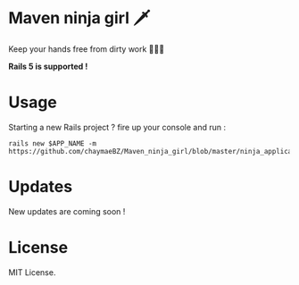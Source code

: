 # Maven ninja girl 🗡
Keep your hands free from dirty work 👩‍💻💃

**Rails 5 is supported !**
# Usage
Starting a new Rails project ?
fire up your console and run :
```
rails new $APP_NAME -m https://github.com/chaymaeBZ/Maven_ninja_girl/blob/master/ninja_application.rb
```
# Updates
New updates are coming soon !
# License
MIT License.
